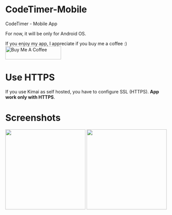 # CodeTimer-Mobile
CodeTimer - Mobile App

For now, it will be only for Android OS.

If you enjoy my app, I appreciate if you buy me a coffee :)  
<a href="https://www.buymeacoffee.com/owlysk" target="_blank"><img src="https://cdn.buymeacoffee.com/buttons/default-yellow.png" alt="Buy Me A Coffee" height="41" width="174"></a>

# Use HTTPS

If you use Kimai as self hosted, you have to configure SSL (HTTPS). __App work only with HTTPS__.

# Screenshots
<img src="https://github.com/user-attachments/assets/af797736-c806-4723-b5c1-b601cfa15e93" width="250"/>
<img src="https://github.com/user-attachments/assets/7a8c6de7-9b13-4958-a7de-04c647553973" width="250"/>


